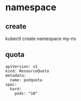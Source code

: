 namespace
==============================

## create

kubectl create  namespace my-ns


## quota

```
apiVersion: v1
kind: ResourceQuota
metadata:
  name: podquota
spec:
  hard:
    pods: "10"
```

